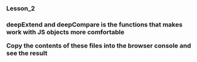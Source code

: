 <h3>Lesson_2<h3>
<p>deepExtend and deepCompare is the functions that makes work with JS objects more comfortable</p>
<p>Copy the contents of these files into the browser console and see the result</p>
